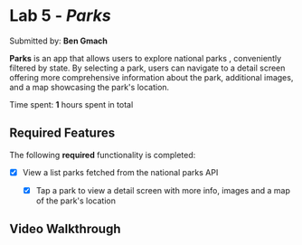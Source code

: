 # Lab 5 - *Parks*

Submitted by: **Ben Gmach**

**Parks** is an app that allows users to explore national parks , conveniently filtered by state. By selecting a park, 
users can navigate to a detail screen offering more comprehensive information about the park, additional images, 
and a map showcasing the park's location.

Time spent: **1** hours spent in total

## Required Features

The following **required** functionality is completed:

- [X] View a list parks fetched from the national parks API
  - [X] Tap a park to view a detail screen with more info, images and a map of the park's location
  

## Video Walkthrough
